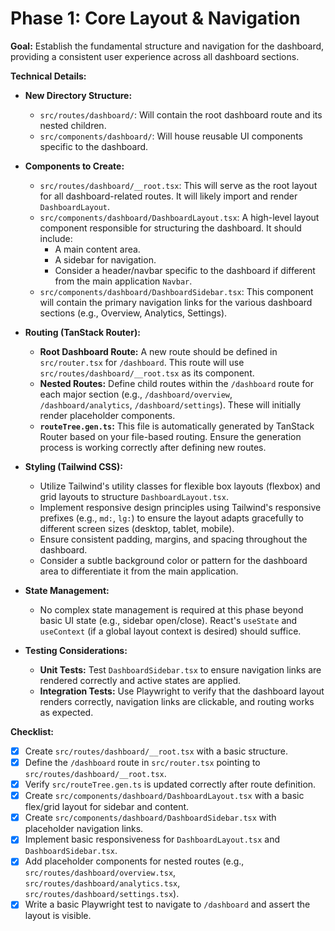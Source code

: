 # Phase 1: Core Layout & Navigation

**Goal:** Establish the fundamental structure and navigation for the dashboard, providing a consistent user experience across all dashboard sections.

**Technical Details:**

- **New Directory Structure:**
  - `src/routes/dashboard/`: Will contain the root dashboard route and its nested children.
  - `src/components/dashboard/`: Will house reusable UI components specific to the dashboard.

- **Components to Create:**
  - `src/routes/dashboard/__root.tsx`: This will serve as the root layout for all dashboard-related routes. It will likely import and render `DashboardLayout`.
  - `src/components/dashboard/DashboardLayout.tsx`: A high-level layout component responsible for structuring the dashboard. It should include:
    - A main content area.
    - A sidebar for navigation.
    - Consider a header/navbar specific to the dashboard if different from the main application `Navbar`.
  - `src/components/dashboard/DashboardSidebar.tsx`: This component will contain the primary navigation links for the various dashboard sections (e.g., Overview, Analytics, Settings).

- **Routing (TanStack Router):**
  - **Root Dashboard Route:** A new route should be defined in `src/router.tsx` for `/dashboard`. This route will use `src/routes/dashboard/__root.tsx` as its component.
  - **Nested Routes:** Define child routes within the `/dashboard` route for each major section (e.g., `/dashboard/overview`, `/dashboard/analytics`, `/dashboard/settings`). These will initially render placeholder components.
  - **`routeTree.gen.ts`:** This file is automatically generated by TanStack Router based on your file-based routing. Ensure the generation process is working correctly after defining new routes.

- **Styling (Tailwind CSS):**
  - Utilize Tailwind's utility classes for flexible box layouts (flexbox) and grid layouts to structure `DashboardLayout.tsx`.
  - Implement responsive design principles using Tailwind's responsive prefixes (e.g., `md:`, `lg:`) to ensure the layout adapts gracefully to different screen sizes (desktop, tablet, mobile).
  - Ensure consistent padding, margins, and spacing throughout the dashboard.
  - Consider a subtle background color or pattern for the dashboard area to differentiate it from the main application.

- **State Management:**
  - No complex state management is required at this phase beyond basic UI state (e.g., sidebar open/close). React's `useState` and `useContext` (if a global layout context is desired) should suffice.

- **Testing Considerations:**
  - **Unit Tests:** Test `DashboardSidebar.tsx` to ensure navigation links are rendered correctly and active states are applied.
  - **Integration Tests:** Use Playwright to verify that the dashboard layout renders correctly, navigation links are clickable, and routing works as expected.

**Checklist:**

- [x] Create `src/routes/dashboard/__root.tsx` with a basic structure.
- [x] Define the `/dashboard` route in `src/router.tsx` pointing to `src/routes/dashboard/__root.tsx`.
- [x] Verify `src/routeTree.gen.ts` is updated correctly after route definition.
- [x] Create `src/components/dashboard/DashboardLayout.tsx` with a basic flex/grid layout for sidebar and content.
- [x] Create `src/components/dashboard/DashboardSidebar.tsx` with placeholder navigation links.
- [x] Implement basic responsiveness for `DashboardLayout.tsx` and `DashboardSidebar.tsx`.
- [x] Add placeholder components for nested routes (e.g., `src/routes/dashboard/overview.tsx`, `src/routes/dashboard/analytics.tsx`, `src/routes/dashboard/settings.tsx`).
- [x] Write a basic Playwright test to navigate to `/dashboard` and assert the layout is visible.

